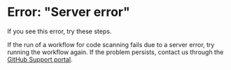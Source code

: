# Error: "Server error"

If you see this error, try these steps.

If the run of a workflow for code scanning fails due to a server error, try running the workflow again. If the problem persists, contact us through the [GitHub Support portal](https://support.github.com).
